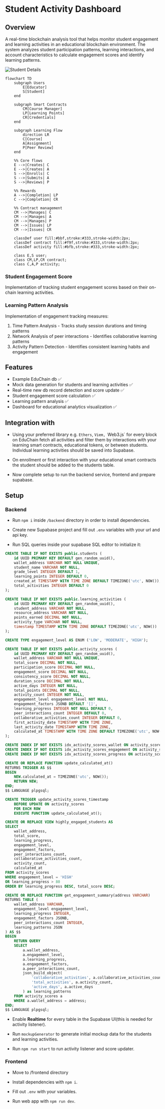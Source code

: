# Student Activity Dashboard

## Overview

A real-time blockchain analysis tool that helps monitor student engagement and learning activities in an educational blockchain environment. The system analyzes student participation patterns, learning interactions, and account characteristics to calculate engagement scores and identify learning patterns.

![Student Details](https://media.discordapp.net/attachments/892879039981817907/1305142998925054014/image.png?ex=6731f4a3&is=6730a323&hm=6a67a322807f2f961e1764c920a737fd92bdd4c980f81c08c6f2c46052fd9a2f&=&format=webp&quality=lossless&width=1100&height=572)

```mermaid
flowchart TD
    subgraph Users
        E[Educator]
        S[Student]
    end

    subgraph Smart Contracts
        CM[Course Manager]
        LP[Learning Points]
        CR[Credentials]
    end

    subgraph Learning Flow
        direction LR
        C[Course]
        A[Assignment]
        P[Peer Review]
    end

    %% Core flows
    E -->|Creates| C
    E -->|Creates| A
    S -->|Enrolls| C
    S -->|Submits| A
    S -->|Reviews| P

    %% Rewards
    A -->|Completion| LP
    C -->|Completion| CR

    %% Contract management
    CM -->|Manages| C
    CM -->|Manages| A
    CM -->|Manages| P
    CM -->|Issues| LP
    CM -->|Issues| CR

    classDef user fill:#bbf,stroke:#333,stroke-width:2px;
    classDef contract fill:#f9f,stroke:#333,stroke-width:2px;
    classDef activity fill:#bfb,stroke:#333,stroke-width:2px;

    class E,S user;
    class CM,LP,CR contract;
    class C,A,P activity;
```

### Student Engagement Score

Implementation of tracking student engagement scores based on their on-chain learning activities.

### Learning Pattern Analysis

Implementation of engagement tracking measures:

1. Time Pattern Analysis - Tracks study session durations and timing patterns
2. Network Analysis of peer interactions - Identifies collaborative learning patterns
3. Activity Pattern Detection - Identifies consistent learning habits and engagement

## Features

- Example EduChain db ✅
- Mock data generation for students and learning activities ✅
- Real-time new db record detection and score update ✅
- Student engagement score calculation ✅
- Learning pattern analysis ✅
- Dashboard for educational analytics visualization ✅

## Integration with

- Using your preferred library e.g. `Ethers`, `Viem, `Web3.js` for every block on EduChain fetch all activities and filter them by interactions with your learning smart contracts, educational tokens, or between students. Individual learning activities should be saved into Supabase.

- On enrollment or first interaction with your educational smart contracts the student should be added to the students table.

- Now complete setup to run the backend service, frontend and prepare supabase.

## Setup

### Backend

- Run `npm i` inside `/backend` directory in order to install dependencies.

- Create new Supabase project and fill out `.env` variables with your url and api key.

- Run SQL queries inside your supabase SQL editor to initialize it:

```SQL
CREATE TABLE IF NOT EXISTS public.students (
    id UUID PRIMARY KEY DEFAULT gen_random_uuid(),
    wallet_address VARCHAR NOT NULL UNIQUE,
    student_name VARCHAR NOT NULL,
    grade_level INTEGER DEFAULT 1,
    learning_points INTEGER DEFAULT 0,
    created_at TIMESTAMP WITH TIME ZONE DEFAULT TIMEZONE('utc', NOW()),
    total_activities INTEGER DEFAULT 0
);

CREATE TABLE IF NOT EXISTS public.learning_activities (
    id UUID PRIMARY KEY DEFAULT gen_random_uuid(),
    student_address VARCHAR NOT NULL,
    resource_address VARCHAR NOT NULL,
    points_earned DECIMAL NOT NULL,
    activity_type VARCHAR NOT NULL,
    timestamp TIMESTAMP WITH TIME ZONE DEFAULT TIMEZONE('utc', NOW())
);

CREATE TYPE engagement_level AS ENUM ('LOW', 'MODERATE', 'HIGH');

CREATE TABLE IF NOT EXISTS public.activity_scores (
    id UUID PRIMARY KEY DEFAULT gen_random_uuid(),
    wallet_address VARCHAR NOT NULL UNIQUE,
    total_score DECIMAL NOT NULL,
    participation_score DECIMAL NOT NULL,
    engagement_score DECIMAL NOT NULL,
    consistency_score DECIMAL NOT NULL,
    duration_score DECIMAL NOT NULL,
    active_days INTEGER NOT NULL,
    total_points DECIMAL NOT NULL,
    activity_count INTEGER NOT NULL,
    engagement_level engagement_level NOT NULL,
    engagement_factors JSONB DEFAULT '[]',
    learning_progress INTEGER NOT NULL DEFAULT 0,
    peer_interactions_count INTEGER DEFAULT 0,
    collaborative_activities_count INTEGER DEFAULT 0,
    first_activity_date TIMESTAMP WITH TIME ZONE,
    last_activity_date TIMESTAMP WITH TIME ZONE,
    calculated_at TIMESTAMP WITH TIME ZONE DEFAULT TIMEZONE('utc', NOW())
);

CREATE INDEX IF NOT EXISTS idx_activity_scores_wallet ON activity_scores(wallet_address);
CREATE INDEX IF NOT EXISTS idx_activity_scores_engagement ON activity_scores(engagement_level);
CREATE INDEX IF NOT EXISTS idx_activity_scores_progress ON activity_scores(learning_progress);

CREATE OR REPLACE FUNCTION update_calculated_at()
RETURNS TRIGGER AS $$
BEGIN
    NEW.calculated_at = TIMEZONE('utc', NOW());
    RETURN NEW;
END;
$$ LANGUAGE plpgsql;

CREATE TRIGGER update_activity_scores_timestamp
    BEFORE UPDATE ON activity_scores
    FOR EACH ROW
    EXECUTE FUNCTION update_calculated_at();

CREATE OR REPLACE VIEW highly_engaged_students AS
SELECT
    wallet_address,
    total_score,
    learning_progress,
    engagement_level,
    engagement_factors,
    peer_interactions_count,
    collaborative_activities_count,
    activity_count,
    calculated_at
FROM activity_scores
WHERE engagement_level = 'HIGH'
OR learning_progress > 80
ORDER BY learning_progress DESC, total_score DESC;

CREATE OR REPLACE FUNCTION get_engagement_summary(address VARCHAR)
RETURNS TABLE (
    wallet_address VARCHAR,
    engagement_level engagement_level,
    learning_progress INTEGER,
    engagement_factors JSONB,
    peer_interactions_count INTEGER,
    learning_patterns JSON
) AS $$
BEGIN
    RETURN QUERY
    SELECT
        a.wallet_address,
        a.engagement_level,
        a.learning_progress,
        a.engagement_factors,
        a.peer_interactions_count,
        json_build_object(
            'collaborative_activities', a.collaborative_activities_count,
            'total_activities', a.activity_count,
            'active_days', a.active_days
        ) as learning_patterns
    FROM activity_scores a
    WHERE a.wallet_address = address;
END;
$$ LANGUAGE plpgsql;
```

- Enable **Realtime** for every table in the Supabase UI(this is needed for activity listener).

- Run `mockupGenerator` to generate initial mockup data for the students and learning activities.

- Run `npm run start` to run activity listener and score updater.

### Frontend

- Move to /frontend directory

- Install dependencies with `npm i`.

- Fill out `.env` with your variables.

- Run web app with `npm run dev`.
